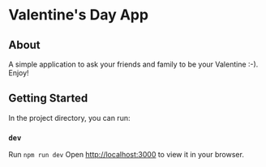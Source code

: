 # Valentine's Day App

## About
A simple application to ask your friends and family to be your Valentine :-). Enjoy!

## Getting Started
In the project directory, you can run:

### `dev`
Run `npm run dev`
Open [http://localhost:3000](http://localhost:3000) to view it in your browser.